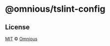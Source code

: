 # @omnious/tslint-config

## License

[MIT](https://github.com/omnious-dev/omnious-linter/blob/master/LICENSE) © [Omnious](https://www.omnious.com)

